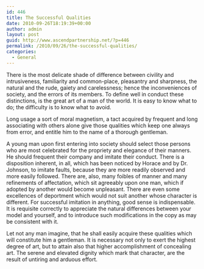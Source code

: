 ```yaml
---
id: 446
title: The Successful Qualities
date: 2010-09-26T18:19:39+00:00
author: admin
layout: post
guid: http://www.ascendpartnership.net/?p=446
permalink: /2010/09/26/the-successful-qualities/
categories:
  - General
---
```

There is the most delicate shade of difference between civility and intrusiveness, familiarity and common-place, pleasantry and sharpness, the natural and the rude, gaiety and carelessness; hence the inconveniences of society, and the errors of its members. To define well in conduct these distinctions, is the great art of a man of the world. It is easy to know what to do; the difficulty is to know what to avoid. 

Long usage a sort of moral magnetism, a tact acquired by frequent and long associating with others alone give those qualities which keep one always from error, and entitle him to the name of a thorough gentleman. 

A young man upon first entering into society should select those persons who are most celebrated for the propriety and elegance of their manners. He should frequent their company and imitate their conduct. There is a disposition inherent, in all, which has been noticed by Horace and by Dr. Johnson, to imitate faults, because they are more readily observed and more easily followed. There are, also, many foibles of manner and many refinements of affectation, which sit agreeably upon one man, which if adopted by another would become unpleasant. There are even some excellences of deportment which would not suit another whose character is different. For successful imitation in anything, good sense is indispensable. It is requisite correctly to appreciate the natural differences between your model and yourself, and to introduce such modifications in the copy as may be consistent with it. 

Let not any man imagine, that he shall easily acquire these qualities which will constitute him a gentleman. It is necessary not only to exert the highest degree of art, but to attain also that higher accomplishment of concealing art. The serene and elevated dignity which mark that character, are the result of untiring and arduous effort.
